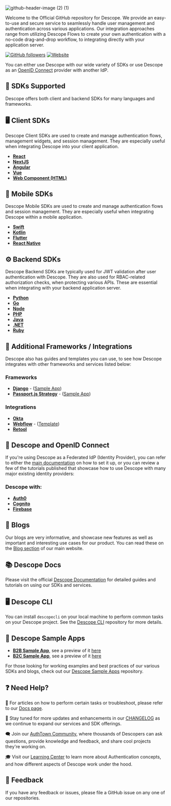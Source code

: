 ![github-header-image (2) (1)](https://github.com/descope/.github/assets/32936811/d904d37e-e3fa-4331-9f10-2880bb708f64)

Welcome to the Official GitHub repository for Descope. We provide an easy-to-use and secure service to seamlessly handle user management and authentication across various applications. Our integration approaches range from utilizing Descope Flows to create your own authentication with a no-code drag-and-drop workflow, to integrating directly with your application server.

[![GitHub followers](https://img.shields.io/github/followers/descope?label=Followers&style=social)](https://github.com/descope) [![Website](https://img.shields.io/badge/Website-descope.com-blue?style=flat)](https://descope.com)

You can either use Descope with our wide variety of SDKs or use Descope as an [OpenID Connect](https://www.descope.com/learn/post/oidc) provider with another IdP.

## 🚀 SDKs Supported

Descope offers both client and backend SDKs for many languages and frameworks. 

## 🖥️ Client SDKs

Descope Client SDKs are used to create and manage authentication flows, management widgets, and session management. They are especially useful when integrating Descope into your client application.

- **[React](https://github.com/descope/descope-js/tree/main/packages/sdks/react-sdk)**
- **[NextJS](https://github.com/descope/descope-js/tree/main/packages/sdks/nextjs-sdk)**
- **[Angular](https://github.com/descope/descope-js/tree/main/packages/sdks/angular-sdk)**
- **[Vue](https://github.com/descope/descope-js/tree/main/packages/sdks/vue-sdk)**
- **[Web Component (HTML)](https://github.com/descope/descope-js/tree/main/packages/sdks/web-component)**

## 📱 Mobile SDKs

Descope Mobile SDKs are used to create and manage authentication flows and session management. They are especially useful when integrating Descope within a mobile application.

- **[Swift](https://github.com/descope/swift-sdk)**
- **[Kotlin](https://github.com/descope/descope-kotlin)**
- **[Flutter](https://github.com/descope/descope-flutter)**
- **[React Native](https://github.com/descope/descope-react-native)**

## ⚙️ Backend SDKs

Descope Backend SDKs are typically used for JWT validation after user authentication with Descope. They are also used for RBAC-related authorization checks, when protecting various APIs. These are essential when integrating with your backend application server.

- **[Python](http://github.com/descope/python-sdk)**
- **[Go](https://github.com/descope/go-sdk)**
- **[Node](http://github.com/descope/node-sdk)**
- **[PHP](http://github.com/descope/php-sdk)**
- **[Java](https://github.com/descope/descope-java)**
- **[.NET](https://github.com/descope/descope-dotnet)**
- **[Ruby](https://github.com/descope/descope-ruby-sdk)**

## 🧩 Additional Frameworks / Integrations

Descope also has guides and templates you can use, to see how Descope integrates with other frameworks and services listed below:

### Frameworks
- **[Django](https://github.com/descope/django-descope)** - ([Sample App](https://github.com/descope-sample-apps/django-sample-app))
- **[Passport.js Strategy](https://github.com/descope/passport-descope)** - ([Sample App](https://github.com/descope-sample-apps/passportjs_sample))

### Integrations
- **[Okta](https://docs.descope.com/sso/sso-configuration/setup-guides/okta)**
- **[Webflow](https://docs.descope.com/web-development-platforms/setup-guides/webflow)** - ([Template](https://webflow.com/made-in-webflow/website/terminal-descope))
- **[Retool](https://docs.descope.com/sso-integrations/applications/setup-guides/retool-oidc)**

## 🔗 Descope and OpenID Connect

If you're using Descope as a Federated IdP (Identity Provider), you can refer to either the [main documentation](https://docs.descope.com/customize/auth/oidc/) on how to set it up, or you can review a few of the tutorials published that showcase how to use Descope with many major existing identity providers:

### Descope with: 

- **[Auth0](https://docs.descope.com/sso-integrations/applications/setup-guides/auth0/auth0-oidc)**
- **[Cognito](https://docs.descope.com/sso-integrations/applications/setup-guides/aws-cognito)**
- **[Firebase](https://docs.descope.com/sso-integrations/applications/setup-guides/firebase-oidc)**

## 📝 Blogs

Our blogs are very informative, and showcase new features as well as important and interesting use cases for our product. You can read these on the [Blog section](https://www.descope.com/blog) of our main website. 

## 📚 Descope Docs

Please visit the official [Descope Documentation](https://docs.descope.com) for detailed guides and tutorials on using our SDKs and services.

## 🖥️ Descope CLI

You can install `descopecli` on your local machine to perform common tasks on your Descope project. See the [Descope CLI](https://github.com/descope/descopecli) repository for more details.

## 🍿 Descope Sample Apps

- **[B2B Sample App](https://github.com/descope-sample-apps/b2b-react-sample-app)**, see a preview of it [here](https://b2b-react-sample-app.preview.descope.org/)
- **[B2C Sample App](https://github.com/descope-sample-apps/b2c-react-sample-app)**, see a preview of it [here](https://www.tee-hee-tees.store/)

For those looking for working examples and best practices of our various SDKs and blogs, check out our [Descope Sample Apps](https://github.com/descope-sample-apps) repository.

## ❓ Need Help?

🧠 For articles on how to perform certain tasks or troubleshoot, please refer to our [Docs page](https://docs.descope.com).

🔔 Stay tuned for more updates and enhancements in our [CHANGELOG](https://docs.descope.com/changelog) as we continue to expand our services and SDK offerings.

🗨️ Join our [AuthTown Community](https://www.descope.com/community), where thousands of Descopers can ask questions, provide knowledge and feedback, and share cool projects they're working on.

🎓 Visit our [Learning Center](https://www.descope.com/learn) to learn more about Authentication concepts, and how different aspects of Descope work under the hood.

## 💬 Feedback

If you have any feedback or issues, please file a GitHub issue on any one of our repositories.
